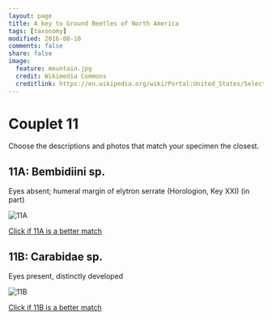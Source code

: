 ```yaml
---
layout: page
title: A key to Ground Beetles of North America
tags: [taxonomy]
modified: 2016-08-10
comments: false
share: false
image:
  feature: mountain.jpg
  credit: Wikimedia Commons
  creditlink: https://en.wikipedia.org/wiki/Portal:United_States/Selected_panorama#/media/File:Mount_Ellinor,_Mount_Washington_Panorama.jpg
---
```


# Couplet 11


Choose the descriptions and photos that match your specimen the closest. 

## 11A: Bembidiini sp. 

Eyes absent; humeral margin of elytron serrate (Horologion, Key XXI) (in part)

![11A](//klevan.github.io/images/keyfigs/Key1_11_11A.png)

[Click if 11A is a better match](https://en.wikipedia.org/wiki/Bembidiini)


## 11B: Carabidae sp. 

Eyes present, distinctly developed

![11B](//klevan.github.io/images/keyfigs/Key1_11_11B.png)

[Click if 11B is a better match](//klevan.github.io/dynamicTaxonomy/Key1_12)

